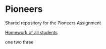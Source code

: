 # Pioneers
Shared repository for the Pioneers Assignment

[Homework of all students](Students.md)

one
two
three

